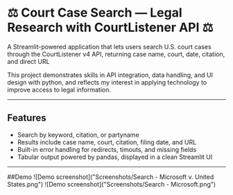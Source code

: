 # ⚖️ Court Case Search — Legal Research with CourtListener API ⚖️

A Streamlit-powered application that lets users search U.S. court cases through the CourtListener v4 API, returning case name, court, date, citation, and direct URL

This project demonstrates skills in API integration, data handling, and UI design with python, and reflects my interest in applying technology to improve access to legal information.

---

## Features
- Search by keyword, citation, or partyname
- Results include case name, court, citation, filing date, and URL
- Built-in error handling for redirects, timouts, and missing fields
- Tabular output powered by pandas, displayed in a clean Streamlit UI

---

##Demo
![Demo screenshot]("Screenshots/Search - Microsoft v. United States.png")
![Demo screenshot]("Screenshots/Search - Microsoft.png")  